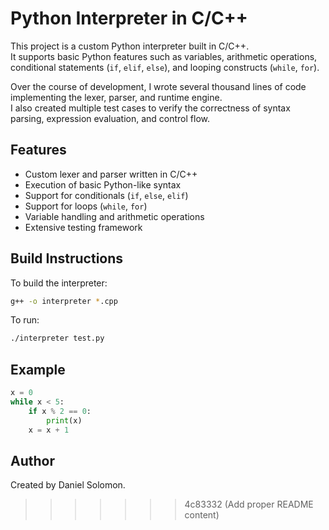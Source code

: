 
# Python Interpreter in C/C++

This project is a custom Python interpreter built in C/C++.  
It supports basic Python features such as variables, arithmetic operations, conditional statements (`if`, `elif`, `else`), and looping constructs (`while`, `for`).

Over the course of development, I wrote several thousand lines of code implementing the lexer, parser, and runtime engine.  
I also created multiple test cases to verify the correctness of syntax parsing, expression evaluation, and control flow.

## Features
- Custom lexer and parser written in C/C++
- Execution of basic Python-like syntax
- Support for conditionals (`if`, `else`, `elif`)
- Support for loops (`while`, `for`)
- Variable handling and arithmetic operations
- Extensive testing framework

## Build Instructions
To build the interpreter:
```bash
g++ -o interpreter *.cpp
```

To run:
```bash
./interpreter test.py
```

## Example
```python
x = 0
while x < 5:
    if x % 2 == 0:
        print(x)
    x = x + 1
```

## Author
Created by Daniel Solomon.

>>>>>>> 4c83332 (Add proper README content)
